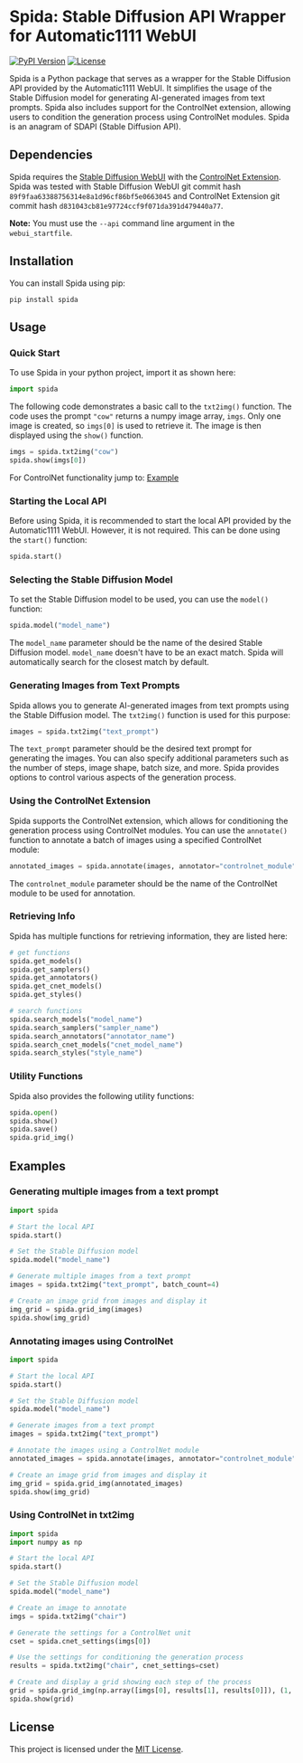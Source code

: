 # Spida: Stable Diffusion API Wrapper for Automatic1111 WebUI

[![PyPI Version](https://img.shields.io/pypi/v/spida.svg)](https://pypi.org/project/spida/)
[![License](https://img.shields.io/pypi/l/spida.svg)](https://github.com/h2see/spida/blob/master/LICENSE)

Spida is a Python package that serves as a wrapper for the Stable Diffusion API provided by the Automatic1111 WebUI. It simplifies the usage of the Stable Diffusion model for generating AI-generated images from text prompts. Spida also includes support for the ControlNet extension, allowing users to condition the generation process using ControlNet modules. Spida is an anagram of SDAPI (Stable Diffusion API).

## Dependencies

Spida requires the [Stable Diffusion WebUI](https://github.com/AUTOMATIC1111/stable-diffusion-webui) with the [ControlNet Extension](https://github.com/Mikubill/sd-webui-controlnet). Spida was tested with Stable Diffusion WebUI git commit hash `89f9faa63388756314e8a1d96cf86bf5e0663045` and ControlNet Extension git commit hash `d831043cb81e97724ccf9f071da391d479440a77`.

**Note:** You must use the `--api` command line argument in the `webui_startfile`.

## Installation

You can install Spida using pip:

```shell
pip install spida
```

## Usage

### Quick Start

To use Spida in your python project, import it as shown here:

```python
import spida
```

The following code demonstrates a basic call to the `txt2img()` function. The code uses the prompt `"cow"` returns a numpy image array, `imgs`. Only one image is created, so `imgs[0]` is used to retrieve it. The image is then displayed using the `show()` function.

```python
imgs = spida.txt2img("cow")
spida.show(imgs[0])
```

For ControlNet functionality jump to: [Example](#using-controlnet-in-txt2img)

### Starting the Local API

Before using Spida, it is recommended to start the local API provided by the Automatic1111 WebUI. However, it is not required. This can be done using the `start()` function:

```python
spida.start()
```

### Selecting the Stable Diffusion Model

To set the Stable Diffusion model to be used, you can use the `model()` function:

```python
spida.model("model_name")
```

The `model_name` parameter should be the name of the desired Stable Diffusion model. `model_name` doesn't have to be an exact match. Spida will automatically search for the closest match by default.

### Generating Images from Text Prompts

Spida allows you to generate AI-generated images from text prompts using the Stable Diffusion model. The `txt2img()` function is used for this purpose:

```python
images = spida.txt2img("text_prompt")
```

The `text_prompt` parameter should be the desired text prompt for generating the images. You can also specify additional parameters such as the number of steps, image shape, batch size, and more. Spida provides options to control various aspects of the generation process.

### Using the ControlNet Extension

Spida supports the ControlNet extension, which allows for conditioning the generation process using ControlNet modules. You can use the `annotate()` function to annotate a batch of images using a specified ControlNet module:

```python
annotated_images = spida.annotate(images, annotator="controlnet_module")
```

The `controlnet_module` parameter should be the name of the ControlNet module to be used for annotation.

### Retrieving Info

Spida has multiple functions for retrieving information, they are listed here:

```python
# get functions
spida.get_models()
spida.get_samplers()
spida.get_annotators()
spida.get_cnet_models()
spida.get_styles()

# search functions
spida.search_models("model_name")
spida.search_samplers("sampler_name")
spida.search_annotators("annotator_name")
spida.search_cnet_models("cnet_model_name")
spida.search_styles("style_name")
```

### Utility Functions

Spida also provides the following utility functions:

```python
spida.open()
spida.show()
spida.save()
spida.grid_img()
```

## Examples

### Generating multiple images from a text prompt

```python
import spida

# Start the local API
spida.start()

# Set the Stable Diffusion model
spida.model("model_name")

# Generate multiple images from a text prompt
images = spida.txt2img("text_prompt", batch_count=4)

# Create an image grid from images and display it
img_grid = spida.grid_img(images)
spida.show(img_grid)
```

### Annotating images using ControlNet

```python
import spida

# Start the local API
spida.start()

# Set the Stable Diffusion model
spida.model("model_name")

# Generate images from a text prompt
images = spida.txt2img("text_prompt")

# Annotate the images using a ControlNet module
annotated_images = spida.annotate(images, annotator="controlnet_module")

# Create an image grid from images and display it
img_grid = spida.grid_img(annotated_images)
spida.show(img_grid)
```

### Using ControlNet in txt2img

```python
import spida
import numpy as np

# Start the local API
spida.start()

# Set the Stable Diffusion model
spida.model("model_name")

# Create an image to annotate
imgs = spida.txt2img("chair")

# Generate the settings for a ControlNet unit
cset = spida.cnet_settings(imgs[0])

# Use the settings for conditioning the generation process
results = spida.txt2img("chair", cnet_settings=cset)

# Create and display a grid showing each step of the process
grid = spida.grid_img(np.array([imgs[0], results[1], results[0]]), (1, None))
spida.show(grid)
```

## License

This project is licensed under the [MIT License](https://github.com/h2see/spida/blob/master/LICENSE).